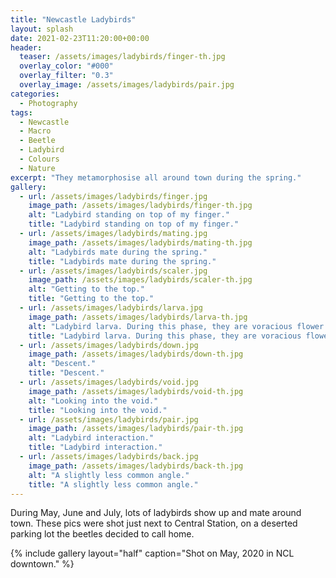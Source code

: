```yaml
---
title: "Newcastle Ladybirds"
layout: splash
date: 2021-02-23T11:20:00+00:00
header:
  teaser: /assets/images/ladybirds/finger-th.jpg
  overlay_color: "#000"
  overlay_filter: "0.3"
  overlay_image: /assets/images/ladybirds/pair.jpg
categories:
  - Photography
tags:
  - Newcastle
  - Macro
  - Beetle
  - Ladybird
  - Colours
  - Nature
excerpt: "They metamorphosise all around town during the spring."
gallery:
  - url: /assets/images/ladybirds/finger.jpg
    image_path: /assets/images/ladybirds/finger-th.jpg
    alt: "Ladybird standing on top of my finger."
    title: "Ladybird standing on top of my finger."
  - url: /assets/images/ladybirds/mating.jpg
    image_path: /assets/images/ladybirds/mating-th.jpg
    alt: "Ladybirds mate during the spring."
    title: "Ladybirds mate during the spring."
  - url: /assets/images/ladybirds/scaler.jpg
    image_path: /assets/images/ladybirds/scaler-th.jpg
    alt: "Getting to the top."
    title: "Getting to the top."
  - url: /assets/images/ladybirds/larva.jpg
    image_path: /assets/images/ladybirds/larva-th.jpg
    alt: "Ladybird larva. During this phase, they are voracious flower eaters."
    title: "Ladybird larva. During this phase, they are voracious flower eaters."
  - url: /assets/images/ladybirds/down.jpg
    image_path: /assets/images/ladybirds/down-th.jpg
    alt: "Descent."
    title: "Descent."
  - url: /assets/images/ladybirds/void.jpg
    image_path: /assets/images/ladybirds/void-th.jpg
    alt: "Looking into the void."
    title: "Looking into the void."
  - url: /assets/images/ladybirds/pair.jpg
    image_path: /assets/images/ladybirds/pair-th.jpg
    alt: "Ladybird interaction."
    title: "Ladybird interaction."
  - url: /assets/images/ladybirds/back.jpg
    image_path: /assets/images/ladybirds/back-th.jpg
    alt: "A slightly less common angle."
    title: "A slightly less common angle."
---
```


During May, June and July, lots of ladybirds show up and mate around town. These pics were shot just next to Central Station, on a deserted parking lot the beetles decided to call home.

{% include gallery layout="half" caption="Shot on May, 2020 in NCL downtown." %}

